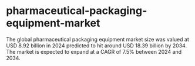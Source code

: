 # pharmaceutical-packaging-equipment-market
The global pharmaceutical packaging equipment market size was valued at USD 8.92 billion in 2024 predicted to hit around USD 18.39 billion by 2034. The market is expected to expand at a CAGR of 7.5% between 2024 and 2034.
